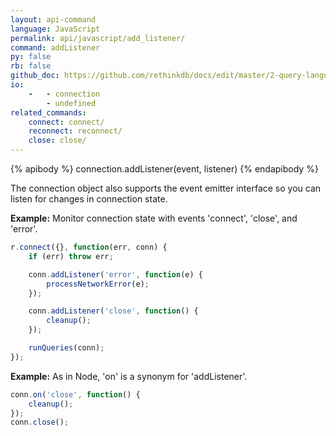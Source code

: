 ```yaml
---
layout: api-command 
language: JavaScript
permalink: api/javascript/add_listener/
command: addListener 
py: false
rb: false
github_doc: https://github.com/rethinkdb/docs/edit/master/2-query-language/api/javascript/accessing-rql/addListener.md
io:
    -   - connection
        - undefined
related_commands:
    connect: connect/
    reconnect: reconnect/
    close: close/
---
```


{% apibody %}
connection.addListener(event, listener)
{% endapibody %}

The connection object also supports the event emitter interface so you can listen for
changes in connection state.

__Example:__ Monitor connection state with events 'connect', 'close', and 'error'.


```js
r.connect({}, function(err, conn) {
    if (err) throw err;

    conn.addListener('error', function(e) {
        processNetworkError(e);
    });

    conn.addListener('close', function() {
        cleanup();
    });

    runQueries(conn);
});

```

__Example:__ As in Node, 'on' is a synonym for 'addListener'.

```js
conn.on('close', function() {
    cleanup();
});
conn.close();
```


